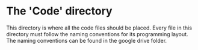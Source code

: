 # The 'Code' directory

This directory is where all the code files should be placed. Every file in this directory must follow the naming conventions for its programming layout. The naming conventions can be found in the google drive folder.
